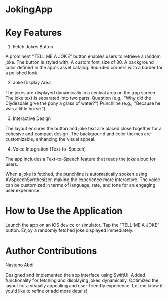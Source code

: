 # JokingApp
# Key Features

1. Fetch Jokes Button

A prominent "TELL ME A JOKE" button enables users to retrieve a random joke.
The button is styled with:
A custom font size of 30.
A background color defined in the app's asset catalog.
Rounded corners with a border for a polished look.

2. Joke Display Area

The jokes are displayed dynamically in a central area on the app screen.
The joke text is separated into two parts:
Question (e.g., "Why did the Clydesdale give the pony a glass of water?")
Punchline (e.g., "Because he was a little horse.")

3. Interactive Design

The layout ensures the button and joke text are placed close together for a cohesive and compact design.
The background and color themes are customizable, enhancing the visual appeal.

4. Voice Integration (Text-to-Speech)

The app includes a Text-to-Speech feature that reads the joke aloud for users.

When a joke is fetched, the punchline is automatically spoken using AVSpeechSynthesizer, making the experience more interactive.
The voice can be customized in terms of language, rate, and tone for an engaging user experience.


# How to Use the Application

Launch the app on an iOS device or simulator.
Tap the "TELL ME A JOKE" button.
Enjoy a randomly fetched joke displayed immediately.


# Author Contributions
Nasteho Abdi

Designed and implemented the app interface using SwiftUI.
Added functionality for fetching and displaying jokes dynamically.
Optimized the layout for a visually appealing and user-friendly experience.
Let me know if you'd like to refine or add more details!
